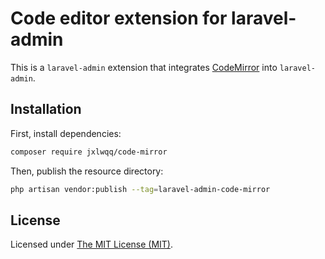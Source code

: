 # Code editor extension for laravel-admin

This is a `laravel-admin` extension that integrates [CodeMirror](https://github.com/codemirror/CodeMirror) into `laravel-admin`.

## Installation

First, install dependencies:
```bash
composer require jxlwqq/code-mirror
```

Then, publish the resource directory:
```bash
php artisan vendor:publish --tag=laravel-admin-code-mirror
```

License
------------
Licensed under [The MIT License (MIT)](LICENSE).
